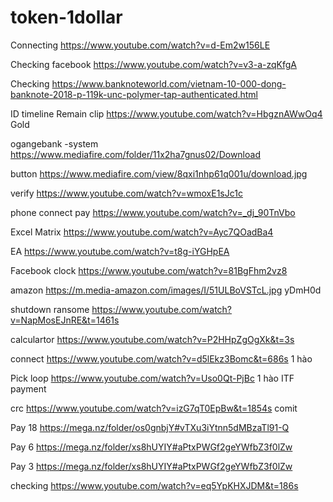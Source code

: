 # token-1dollar
Connecting
https://www.youtube.com/watch?v=d-Em2w156LE

Checking facebook https://www.youtube.com/watch?v=v3-a-zqKfgA

Checking
https://www.banknoteworld.com/vietnam-10-000-dong-banknote-2018-p-119k-unc-polymer-tap-authenticated.html


ID timeline
Remain clip
https://www.youtube.com/watch?v=HbgznAWwOq4 Gold

ogangebank -system https://www.mediafire.com/folder/11x2ha7gnus02/Download

button https://www.mediafire.com/view/8qxi1nhp61q001u/download.jpg

verify https://www.youtube.com/watch?v=wmoxE1sJc1c

phone connect pay https://www.youtube.com/watch?v=_dj_90TnVbo

Excel Matrix https://www.youtube.com/watch?v=Ayc7QOadBa4

EA https://www.youtube.com/watch?v=t8g-iYGHpEA

Facebook clock https://www.youtube.com/watch?v=81BgFhm2vz8

amazon https://m.media-amazon.com/images/I/51ULBoVSTcL.jpg yDmH0d 

shutdown ransome https://www.youtube.com/watch?v=NapMosEJnRE&t=1461s

calculartor https://www.youtube.com/watch?v=P2HHpZgOgXk&t=3s

connect https://www.youtube.com/watch?v=d5lEkz3Bomc&t=686s 1 hào

Pick loop https://www.youtube.com/watch?v=Uso0Qt-PjBc 1 hào ITF payment

crc https://www.youtube.com/watch?v=izG7qT0EpBw&t=1854s comit

Pay 18 https://mega.nz/folder/os0gnbjY#vTXu3iYtnn5dMBzaTl91-Q

Pay 6 https://mega.nz/folder/xs8hUYIY#aPtxPWGf2geYWfbZ3f0lZw

Pay 3 https://mega.nz/folder/xs8hUYIY#aPtxPWGf2geYWfbZ3f0lZw

checking
https://www.youtube.com/watch?v=eq5YpKHXJDM&t=186s
